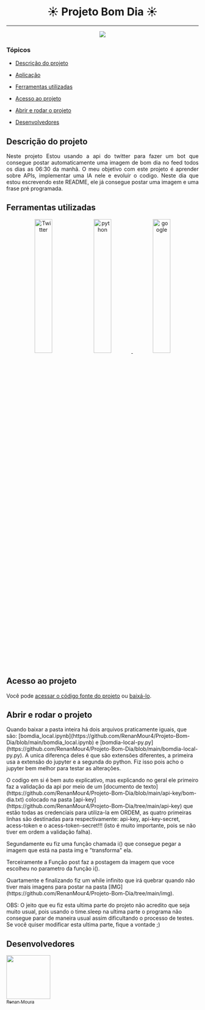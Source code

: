 <h1 align="center"> ☀️ Projeto Bom Dia ☀️ </h1>

<hr>

<p align="center">
   <img src="http://img.shields.io/static/v1?label=STATUS&message=EM%20DESENVOLVIMENTO&color=RED&style=for-the-badge"/>
</p>

### Tópicos 

- [Descrição do projeto](#descrição-do-projeto)

- [Aplicação](#aplicação)

- [Ferramentas utilizadas](#ferramentas-utilizadas)

- [Acesso ao projeto](#acesso-ao-projeto)

- [Abrir e rodar o projeto](#abrir-e-rodar-o-projeto)

- [Desenvolvedores](#desenvolvedores)

## Descrição do projeto 

<p align="justify">
  Neste projeto Estou usando a api do twitter para fazer um bot que consegue postar automaticamente uma imagem de bom dia no feed todos os dias as 06:30 da manhã. O meu objetivo com este projeto é aprender sobre APIs, implementar uma IA nele e evoluir o codigo. Neste dia que estou escrevendo este README, ele já consegue postar uma imagem e uma frase pré programada. 
</p>



###

## Ferramentas utilizadas


<p align="center" width="100%">
    <a href="https://developer.twitter.com/en" target="_blank" style='padding-left = 5%; padding-right = 5%'> <img src="https://cdn-icons-png.flaticon.com/512/733/733579.png" alt="Twitter" width="30%"/></a>
    <a href="https://www.python.org" target="_blank" style='padding-left = 5%; padding-right = 5%'> <img src="https://aws1.discourse-cdn.com/business6/uploads/python1/original/1X/fe459ce92996895410438d8efee327d394e419a0.png" alt="python" width="30%"/> </a>
    <a href="https://cloud.google.com" target="_blank" style='padding-left = 5%; padding-right = 5%'> <img src="https://lirp.cdn-website.com/aa0ef369/dms3rep/multi/opt/google-cloud-icon-400w.png" alt="google" width="30%" /></a>
    
    
    
   
  
</p>
   
   
###

## Acesso ao projeto

Você pode [acessar o código fonte do projeto](https://github.com/RenanMour4/Projeto-Bom-Dia) ou [baixá-lo](https://github.com/RenanMour4/Projeto-Bom-Dia/archive/refs/heads/main.zip).

## Abrir e rodar o projeto

<p>Quando baixar a pasta inteira há dois arquivos praticamente iguais, que são: [bomdia_local.ipynb](https://github.com/RenanMour4/Projeto-Bom-Dia/blob/main/bomdia_local.ipynb) e [bomdia-local-py.py](https://github.com/RenanMour4/Projeto-Bom-Dia/blob/main/bomdia-local-py.py). A unica diferença deles é que são extensões diferentes, a primeira usa a extensão do jupyter e a segunda do python. Fiz isso pois acho o jupyter bem melhor para testar as alterações.</p>

<p>O codigo em si é bem auto explicativo, mas explicando no geral ele primeiro faz a validação da api por meio de um [documento de texto](https://github.com/RenanMour4/Projeto-Bom-Dia/blob/main/api-key/bom-dia.txt) colocado na pasta [api-key](https://github.com/RenanMour4/Projeto-Bom-Dia/tree/main/api-key) que estão todas as credenciais para utiliza-la em ORDEM, as quatro primeiras linhas são destinadas para respectivamente: api-key, api-key-secret, acess-token e o acess-token-secret!!! (isto é muito importante, pois se não tiver em ordem a validação falha). </p>

<p>Segundamente eu fiz uma função chamada i() que consegue pegar a imagem que está na pasta img e "transforma" ela.</p>

<p>Terceiramente a Função post faz a postagem da imagem que voce escolheu no parametro da função i().</p>

<p>Quartamente e finalizando fiz um while infinito que irá quebrar quando não tiver mais imagens para postar na pasta [IMG](https://github.com/RenanMour4/Projeto-Bom-Dia/tree/main/img).</p>

<p>OBS: O jeito que eu fiz esta ultima parte do projeto não acredito que seja muito usual, pois usando o time.sleep na ultima parte o programa não consegue parar de maneira usual assim dificultando o processo de testes. Se você quiser modificar esta ultima parte, fique a vontade ;)</p>



## Desenvolvedores

[<img src="https://avatars.githubusercontent.com/u/64485870?v=4" width=115><br><sub>Renan Moura</sub>](https://github.com/RenanMour4)

